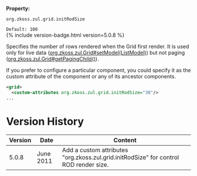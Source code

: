**Property:**

`org.zkoss.zul.grid.initRodSize`

`Default: 100`  
{% include version-badge.html version=5.0.8 %}

Specifies the number of rows rendered when the Grid first render. It is
used only for live data
([org.zkoss.zul.Grid#setModel(ListModel)](https://www.zkoss.org/javadoc/latest/zk/org/zkoss/zul/Grid.html#setModel(ListModel))) but
not paging
([org.zkoss.zul.Grid#getPagingChild()](https://www.zkoss.org/javadoc/latest/zk/org/zkoss/zul/Grid.html#getPagingChild())).

If you prefer to configure a particular component, you could specify it
as the custom attribute of the component or any of its ancestor
components.

```xml
<grid>
  <custom-attributes org.zkoss.zul.grid.initRodSize="30"/>
...
```

# Version History

| Version | Date      | Content                                                                               |
|---------|-----------|---------------------------------------------------------------------------------------|
| 5.0.8   | June 2011 | Add a custom attributes "org.zkoss.zul.grid.initRodSize" for control ROD render size. |
